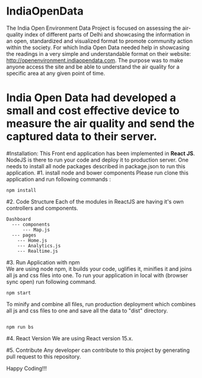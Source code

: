 # IndiaOpenData
The India Open Environment Data Project is focused on assessing the air-quality index of different parts of Delhi and showcasing the information in an open, standardized and visualized format to promote community action within the society. For which India Open Data needed help in showcasing the readings in a very simple and understandable format on their website:
http://openenvironment.indiaopendata.com.
 The purpose was to make anyone access the site and be able to understand the air quality for a specific area at any given point of time.
# India Open Data had developed a small and cost effective device to measure the air quality and send the captured data to their server.
#Installation:
This Front end application has been implemented in **React JS**. NodeJS is there to run your code and deploy it to production server. One needs to install all node packages described in package.json to run this application.
#1. install node and bower components 
Please run clone this application and run following commands : 
```
npm install
```
#2. Code Structure 
Each of the modules in ReactJS are having it's own controllers and components.
```
Dashboard
  --- components
      --- Map.js
  --- pages
    --- Home.js
    --- Analytics.js
    --- Realtime.js
``` 
#3. Run Application with npm  
We are using node npm, it builds your code, uglifies it, minifies it and joins all js and css files into one.
To run your application in local with (browser sync open) run following command.
```
npm start
```

To minify and combine all files, run production deployment which combines all js and css files to one and save all the data to "dist" directory.
```

npm run bs

```

#4. React Version 
We are using React version 15.x.


#5. Contribute 
Any developer can contribute to this project by generating pull request to this repository.

Happy Coding!!!
